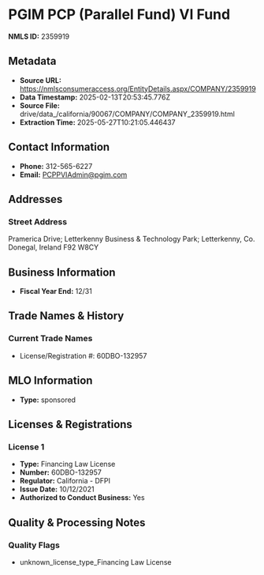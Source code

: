 # PGIM PCP (Parallel Fund) VI Fund

**NMLS ID:** 2359919

## Metadata
- **Source URL:** https://nmlsconsumeraccess.org/EntityDetails.aspx/COMPANY/2359919
- **Data Timestamp:** 2025-02-13T20:53:45.776Z
- **Source File:** drive/data_/california/90067/COMPANY/COMPANY_2359919.html
- **Extraction Time:** 2025-05-27T10:21:05.446437

## Contact Information
- **Phone:** 312-565-6227
- **Email:** PCPPVIAdmin@pgim.com

## Addresses
### Street Address
Pramerica Drive; Letterkenny Business & Technology Park; Letterkenny, Co. Donegal, Ireland F92 W8CY

## Business Information
- **Fiscal Year End:** 12/31

## Trade Names & History
### Current Trade Names
- License/Registration #: 60DBO-132957

## MLO Information
- **Type:** sponsored

## Licenses & Registrations

### License 1
- **Type:** Financing Law License
- **Number:** 60DBO-132957
- **Regulator:** California - DFPI
- **Issue Date:** 10/12/2021
- **Authorized to Conduct Business:** Yes

## Quality & Processing Notes
### Quality Flags
- unknown_license_type_Financing Law License
